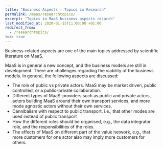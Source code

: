 ```yaml
---
title: "Business Aspects - Topics in Research"
permalink: /maas/researchtopics/
excerpt: "Topics in MaaS business aspects resarch"
last_modified_at: 2020-01-15T11:00:00 +01:00
redirect_from:
  - /researchtopics/
toc: true
---
```


Business-related aspects are one of the main topics addressed by scientific literature on MaaS.

MaaS is in general a new concept, and the business models are still in development. There are challenges regarding the viability of the business models. In general, the following aspects are discussed:
*	The role of public vs private actors. MaaS may be market driven, public controlled, or a public-private collaboration.
*	Different types of MaaS-providers such as public and private actors, actors building MaaS around their own transport services, and more mode agnostic actors without their own services.
*	Cannibalism with respect to public transport. i.e., that other modes are used instead of public transport
*	How the different roles should be organised, e.g., the data integrator role, and the responsibilities of the roles.
*	The effects of MaaS on different part of the value network, e.g., that more customers for one actor also may imply more customers for others.

